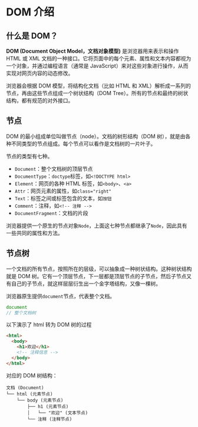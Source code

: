 # DOM 介绍

## 什么是 DOM？

**DOM (Document Object Model，文档对象模型)** 是浏览器用来表示和操作 HTML 或 XML 文档的一种接口。它将页面中的每个元素、属性和文本内容都视为一个对象，并通过编程语言（通常是 JavaScript）来对这些对象进行操作，从而实现对网页内容的动态修改。

浏览器会根据 DOM 模型，将结构化文档（比如 HTML 和 XML）解析成一系列的节点，再由这些节点组成一个树状结构（DOM Tree）。所有的节点和最终的树状结构，都有规范的对外接口。

## 节点

DOM 的最小组成单位叫做节点（node）。文档的树形结构（DOM 树），就是由各种不同类型的节点组成。每个节点可以看作是文档树的一片叶子。

节点的类型有七种。

- `Document`：整个文档树的顶层节点
- `DocumentType`：`doctype`标签，如`<!DOCTYPE html>`
- `Element`：网页的各种 HTML 标签，如`<body>`、`<a>`
- `Attr`：网页元素的属性，如`class="right"`
- `Text`：标签之间或标签包含的文本，如`按钮`
- `Comment`：注释，如`<!-- 注释 -->`
- `DocumentFragment`：文档的片段

浏览器提供一个原生的节点对象`Node`，上面这七种节点都继承了`Node`，因此具有一些共同的属性和方法。

## 节点树

一个文档的所有节点，按照所在的层级，可以抽象成一种树状结构。这种树状结构就是 DOM 树。它有一个顶层节点，下一层都是顶层节点的子节点，然后子节点又有自己的子节点，就这样层层衍生出一个金字塔结构，又像一棵树。

浏览器原生提供`document`节点，代表整个文档。

```javascript
document
// 整个文档树
```

以下演示了 html 转为 DOM 树的过程

```html
<html>
  <body>
    <h1>欢迎</h1>
    <!-- 注释信息 -->
  </body>
</html>
```

对应的 DOM 树结构：

```
文档 (Document)
└── html (元素节点)
    └── body (元素节点)
        ├── h1 (元素节点)
        │   └── "欢迎" (文本节点)
        └── 注释 (注释节点)
```
